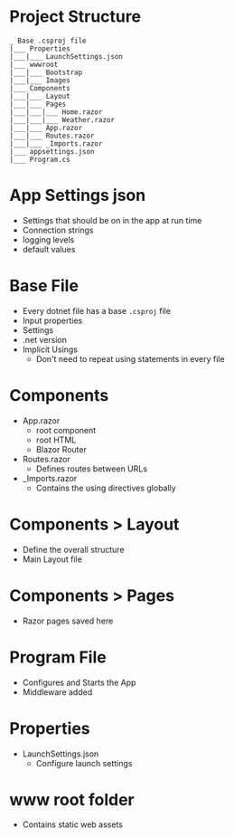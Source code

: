 # Project Structure

```
_ Base .csproj file
|___ Properties
|___|___ LaunchSettings.json
|___ wwwroot
|___|___ Bootstrap
|___|___ Images
|___ Components
|___|___ Layout
|___|___ Pages
|___|___|___ Home.razor
|___|___|___ Weather.razor
|___|___ App.razor
|___|___ Routes.razor
|___|___ _Imports.razor
|___ appsettings.json
|___ Program.cs
```

# App Settings json

- Settings that should be on in the app at run time
- Connection strings
- logging levels
- default values

# Base File

- Every dotnet file has a base `.csproj` file
- Input properties
- Settings
- .net version
- Implicit Usings
  - Don't need to repeat using statements in every file

# Components

- App.razor
  - root component
  - root HTML
  - Blazor Router
- Routes.razor
  - Defines routes between URLs
- _Imports.razor
  - Contains the using directives globally 

# Components > Layout

- Define the overall structure
- Main Layout file

# Components > Pages

- Razor pages saved here

# Program File

- Configures and Starts the App
- Middleware added

# Properties

- LaunchSettings.json
  - Configure launch settings

# www root folder

- Contains static web assets